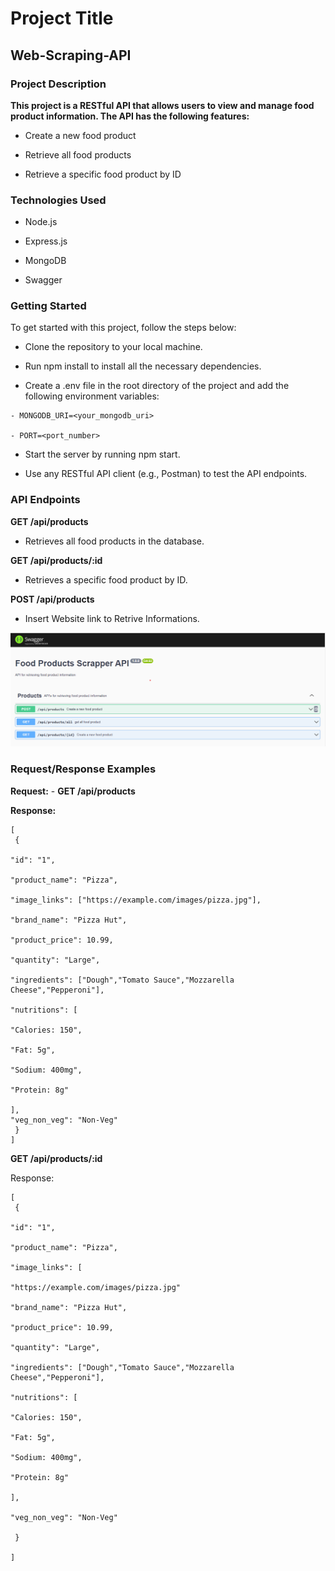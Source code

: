 # Project Title

## Web-Scraping-API

### Project Description

**This project is a RESTful API that allows users to view and manage food product information. The API has the following features:**

- Create a new food product

- Retrieve all food products

- Retrieve a specific food product by ID

### Technologies Used

- Node.js

- Express.js

- MongoDB

- Swagger

### Getting Started

To get started with this project, follow the steps below:

- Clone the repository to your local machine.

- Run npm install to install all the necessary dependencies.

- Create a .env file in the root directory of the project and add the following environment variables:

```
- MONGODB_URI=<your_mongodb_uri>

- PORT=<port_number>
```

- Start the server by running npm start.

- Use any RESTful API client (e.g., Postman) to test the API endpoints.

### API Endpoints

**GET /api/products**

- Retrieves all food products in the database.

**GET /api/products/:id**

- Retrieves a specific food product by ID.

**POST /api/products**

- Insert Website link to Retrive Informations.

![RESTAPI Image ](https://github.com/jaybaria/Web-Scrapper/blob/main/images/RestAPI.png)

### **Request/Response Examples**

**Request:** - **GET /api/products**

**Response:**

```
[
 {

"id": "1",

"product_name": "Pizza",

"image_links": ["https://example.com/images/pizza.jpg"],

"brand_name": "Pizza Hut",

"product_price": 10.99,

"quantity": "Large",

"ingredients": ["Dough","Tomato Sauce","Mozzarella Cheese","Pepperoni"],

"nutritions": [

"Calories: 150",

"Fat: 5g",

"Sodium: 400mg",

"Protein: 8g"

],
"veg_non_veg": "Non-Veg"
 }
]
```

**GET /api/products/:id**

Response:

```
[
 {

"id": "1",

"product_name": "Pizza",

"image_links": [

"https://example.com/images/pizza.jpg"

"brand_name": "Pizza Hut",

"product_price": 10.99,

"quantity": "Large",

"ingredients": ["Dough","Tomato Sauce","Mozzarella Cheese","Pepperoni"],

"nutritions": [

"Calories: 150",

"Fat: 5g",

"Sodium: 400mg",

"Protein: 8g"

],

"veg_non_veg": "Non-Veg"

 }

]
```
